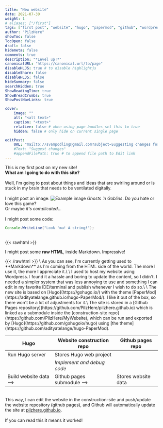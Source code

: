 ```yaml
---
title: "New website"
date: 2021-07-30
weight: 1
# aliases: ["/first"]
tags: ["first post", "website", "hugo", "papermod", "github", "wordpress", "markdown", "ghosts 'n goblins"]
author: "PilzHere"
showToc: false
TocOpen: false
draft: false
hidemeta: false
comments: true
description: "*Level up!*"
canonicalURL: "https://canonical.url/to/page"
disableHLJS: true # to disable highlightjs
disableShare: false
disableHLJS: false
hideSummary: false
searchHidden: true
ShowReadingTime: true
ShowBreadCrumbs: true
ShowPostNavLinks: true

cover:
    image: ""
    alt: "<alt text>"
    caption: "<text>"
    relative: false # when using page bundles set this to true
    hidden: false # only hide on current single page

editPost:
    URL: "mailto://svampodling@gmail.com?subject=Suggesting changes for "
    #Text: "Suggest changes"
    #appendFilePath: true # to append file path to Edit link
---
```


This is my first post on my new site!\
**What am I going to do with this site?**\
\
Well, I'm going to post about things and ideas that are swirling around or is stuck in my brain that needs to be ventilated digitally.\
\
I might post an image:
![Example image](/images/cover.png)
*Ghosts 'n Goblins*. Do you hate or love this game?\
Or maybe *it's complicated*...\
\
I might post some code:
```java
Console.WriteLine("Look 'ma! A string!");
```
\
{{< rawhtml >}}
<p class="speshal-fancy-custom">
I might post some <strong>raw HTML</strong>, inside Markdown. Impressive!
</p>
{{< /rawhtml >}}
\
As you can see, I'm currently getting used to **Markdown** as I'm coming from the HTML side of the world.
The more I use it, the more I appreciate it.\
\
I used to host my website using Wordpress. I found it a hassle and boring to update the content, so I didn't. I needed a simpler system that was less annoying to use and something I can edit in my favorite IDE/terminal and publish whenever I wish to do so.\
\
The new site is based on [Hugo](https://gohugo.io/) with the theme [PaperMod](https://adityatelange.github.io/hugo-PaperMod/). I like it out of the box, so there won't be a lot of adjustments for it.\
The site is stored in a [Github Pages repository](https://github.com/PilzHere/pilzhere.github.io) which is linked as a submodule inside the [construction-site repo](https://github.com/PilzHere/MyWebsite), which can be run and exported by [Hugo](https://github.com/gohugoio/hugo) using [the theme](https://github.com/adityatelange/hugo-PaperMod).

Hugo | Website construction repo | Github pages repo
------------ | ------------- | -------------
Run Hugo server | Stores Hugo web project | <br>
<br> | *Implement and debug code* | <br>
Build website data --> | Github pages submodule --> | Stores website data

\
This way, I can edit the website in the construction-site and push/update the website repository (github pages), and Github will automatically update the site at [pilzhere.github.io](https://pilzhere.github.io/).\
\
If you can read this it means it worked!
